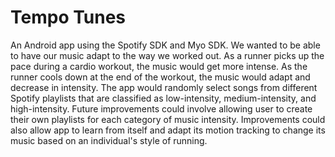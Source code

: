 # Tempo Tunes
An Android app using the Spotify SDK and Myo SDK. We wanted to be able to have our music adapt to the way we worked out. As a runner picks up the pace during a cardio workout, the music would get more intense. As the runner cools  down at the end of the workout, the music would adapt and decrease in intensity. The app would randomly select songs from different Spotify playlists that are classified as low-intensity, medium-intensity, and high-intensity. Future improvements could involve allowing user to create their own playlists for each category of music intensity. Improvements could also allow app to learn from itself and adapt its motion tracking to change its music based on an individual's style of running.
